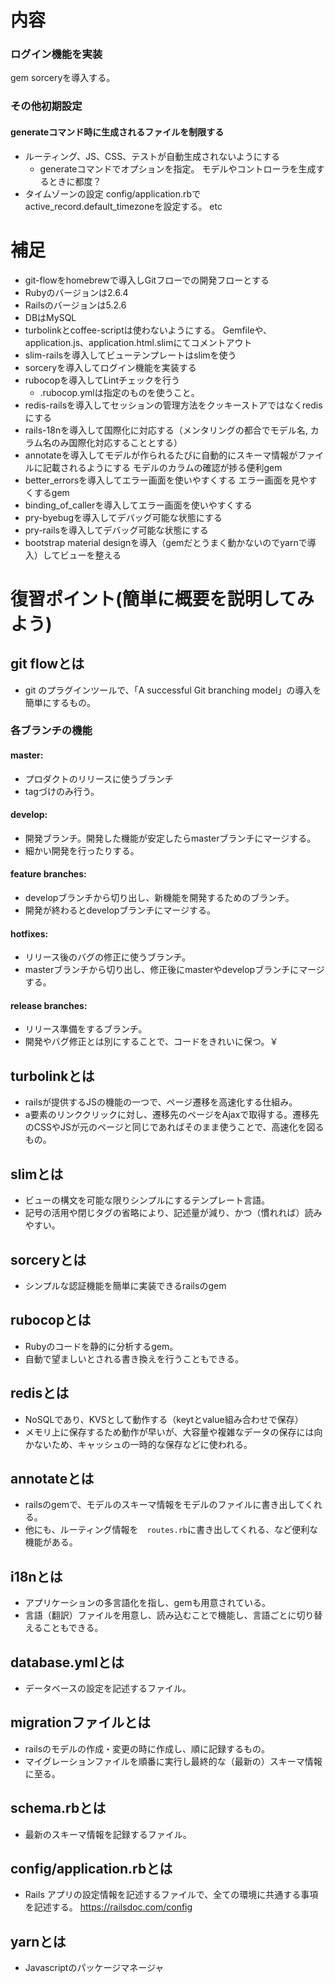 # 内容
### ログイン機能を実装
gem sorceryを導入する。
### その他初期設定
#### generateコマンド時に生成されるファイルを制限する
- ルーティング、JS、CSS、テストが自動生成されないようにする
  - generateコマンドでオプションを指定。 モデルやコントローラを生成するときに都度？
- タイムゾーンの設定
  config/application.rbでactive_record.default_timezoneを設定する。
etc

# 補足
- git-flowをhomebrewで導入しGitフローでの開発フローとする
- Rubyのバージョンは2.6.4
- Railsのバージョンは5.2.6
- DBはMySQL
- turbolinkとcoffee-scriptは使わないようにする。
  Gemfileや、application.js、application.html.slimにてコメントアウト
- slim-railsを導入してビューテンプレートはslimを使う
- sorceryを導入してログイン機能を実装する
- rubocopを導入してLintチェックを行う
  - .rubocop.ymlは指定のものを使うこと。
- redis-railsを導入してセッションの管理方法をクッキーストアではなくredisにする
- rails-18nを導入して国際化に対応する（メンタリングの都合でモデル名, カラム名のみ国際化対応することとする）
- annotateを導入してモデルが作られるたびに自動的にスキーマ情報がファイルに記載されるようにする
  モデルのカラムの確認が捗る便利gem
- better_errorsを導入してエラー画面を使いやすくする
  エラー画面を見やすくするgem
- binding_of_callerを導入してエラー画面を使いやすくする
- pry-byebugを導入してデバッグ可能な状態にする
- pry-railsを導入してデバッグ可能な状態にする
- bootstrap material designを導入（gemだとうまく動かないのでyarnで導入）してビューを整える

# 復習ポイント(簡単に概要を説明してみよう)
## git flowとは
- git のプラグインツールで、「A successful Git branching model」の導入を簡単にするもの。
### 各ブランチの機能
#### master:
- プロダクトのリリースに使うブランチ
- tagづけのみ行う。

#### develop:
- 開発ブランチ。開発した機能が安定したらmasterブランチにマージする。
- 細かい開発を行ったりする。

#### feature branches:
- developブランチから切り出し、新機能を開発するためのブランチ。
- 開発が終わるとdevelopブランチにマージする。

#### hotfixes:
- リリース後のバグの修正に使うブランチ。
- masterブランチから切り出し、修正後にmasterやdevelopブランチにマージする。

#### release branches:
- リリース準備をするブランチ。
- 開発やバグ修正とは別にすることで、コードをきれいに保つ。￥

## turbolinkとは
-  railsが提供するJSの機能の一つで、ページ遷移を高速化する仕組み。
-  a要素のリンククリックに対し、遷移先のページをAjaxで取得する。遷移先のCSSやJSが元のページと同じであればそのまま使うことで、高速化を図るもの。

## slimとは
- ビューの構文を可能な限りシンプルにするテンプレート言語。
- 記号の活用や閉じタグの省略により、記述量が減り、かつ（慣れれば）読みやすい。

## sorceryとは
- シンプルな認証機能を簡単に実装できるrailsのgem

## rubocopとは
-  Rubyのコードを静的に分析するgem。
-  自動で望ましいとされる書き換えを行うこともできる。

## redisとは
- NoSQLであり、KVSとして動作する（keytとvalue組み合わせで保存）
- メモリ上に保存するため動作が早いが、大容量や複雑なデータの保存には向かないため、キャッシュの一時的な保存などに使われる。

## annotateとは
- railsのgemで、モデルのスキーマ情報をモデルのファイルに書き出してくれる。
- 他にも、ルーティング情報を　`routes.rb`に書き出してくれる、など便利な機能がある。

## i18nとは
- アプリケーションの多言語化を指し、gemも用意されている。
- 言語（翻訳）ファイルを用意し、読み込むことで機能し、言語ごとに切り替えることもできる。

## database.ymlとは
- データベースの設定を記述するファイル。

## migrationファイルとは
-  railsのモデルの作成・変更の時に作成し、順に記録するもの。
-  マイグレーションファイルを順番に実行し最終的な（最新の）スキーマ情報に至る。

## schema.rbとは
- 最新のスキーマ情報を記録するファイル。

## config/application.rbとは
- Rails アプリの設定情報を記述するファイルで、全ての環境に共通する事項を記述する。
https://railsdoc.com/config

## yarnとは
- Javascriptのパッケージマネージャ
